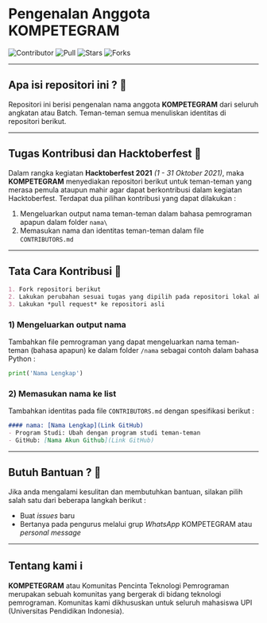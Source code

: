 # Pengenalan Anggota KOMPETEGRAM

![Contributor](https://img.shields.io/github/contributors/PROYEK-KOMPETEGRAM/introducing-yourself?color=blue)
![Pull](https://img.shields.io/bitbucket/pr-raw/PROYEK-KOMPETEGRAM/introducing-yourself0?color=blue)
![Stars](https://img.shields.io/packagist/stars/PROYEK-KOMPETEGRAM/introducing-yourself?color=blue)
![Forks](https://img.shields.io/github/forks/PROYEK-KOMPETEGRAM/introducing-yourself?style=flat-square)

---

## Apa isi repositori ini ? :speech_balloon: 
Repositori ini berisi pengenalan nama anggota **KOMPETEGRAM** dari seluruh angkatan atau Batch. Teman-teman semua menuliskan identitas di repositori berikut.

---

## Tugas Kontribusi dan Hacktoberfest :speech_balloon:
Dalam rangka kegiatan **Hacktoberfest 2021** *(1 - 31 Oktober 2021)*, maka **KOMPETEGRAM** menyediakan repositori berikut untuk teman-teman yang merasa pemula ataupun mahir agar dapat berkontribusi dalam kegiatan Hacktoberfest. Terdapat dua pilihan kontribusi yang dapat dilakukan :
1. Mengeluarkan output nama teman-teman dalam bahasa pemrograman apapun dalam folder `nama\`
2. Memasukan nama dan identitas teman-teman dalam file `CONTRIBUTORS.md`

---
## Tata Cara Kontribusi :speech_balloon:

``` markdown
1. Fork repositori berikut
2. Lakukan perubahan sesuai tugas yang dipilih pada repositori lokal akun masing-masing
3. Lakukan *pull request* ke repositori asli
```
### 1) Mengeluarkan output nama
Tambahkan file pemrograman yang dapat mengeluarkan nama teman-teman (bahasa apapun) ke dalam folder `/nama` sebagai contoh dalam bahasa Python :
``` python
print('Nama Lengkap')
```

### 2) Memasukan nama ke list
Tambahkan identitas pada file `CONTRIBUTORS.md` dengan spesifikasi berikut :
``` markdown
#### nama: [Nama Lengkap](Link GitHub)
- Program Studi: Ubah dengan program studi teman-teman
- GitHub: [Nama Akun Github](Link GitHub)
```
---

## Butuh Bantuan ? :speech_balloon: 
Jika anda mengalami kesulitan dan membutuhkan bantuan, silakan pilih salah satu dari beberapa langkah berikut :
- Buat *issues* baru 
- Bertanya pada pengurus melalui grup *WhatsApp* KOMPETEGRAM atau *personal message*

---
 
## Tentang kami :information_source:
**KOMPETEGRAM** atau Komunitas Pencinta Teknologi Pemrograman merupakan sebuah komunitas yang bergerak di bidang teknologi pemrograman. Komunitas kami dikhususkan untuk seluruh mahasiswa UPI (Universitas Pendidikan Indonesia).


